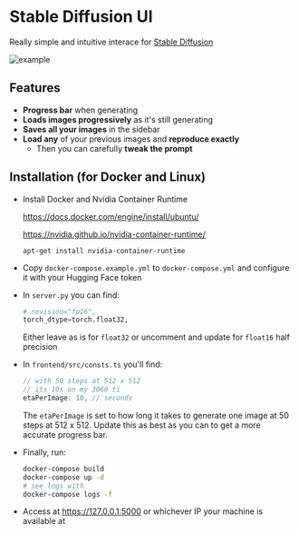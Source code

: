 # Stable Diffusion UI

Really simple and intuitive interace for [Stable Diffusion](https://github.com/CompVis/stable-diffusion)

![example](https://user-images.githubusercontent.com/8362329/186038527-c4802c98-5793-4975-9814-981a1ca616d9.jpg)

## Features

-   **Progress bar** when generating
-   **Loads images progressively** as it's still generating
-   **Saves all your images** in the sidebar
-   **Load any** of your previous images and **reproduce exactly**
    -   Then you can carefully **tweak the prompt**

## Installation (for Docker and Linux)

-   Install Docker and Nvidia Container Runtime

    https://docs.docker.com/engine/install/ubuntu/

    https://nvidia.github.io/nvidia-container-runtime/

    `apt-get install nvidia-container-runtime`

-   Copy `docker-compose.example.yml` to `docker-compose.yml` and configure it with your Hugging Face token

-   In `server.py` you can find:

    ```py
    # revision="fp16",
    torch_dtype=torch.float32,
    ```

    Either leave as is for `float32` or uncomment and update for `float16` half precision

-   In `frontend/src/consts.ts` you'll find:

    ```js
    // with 50 steps at 512 x 512
    // its 10s on my 3060 ti
    etaPerImage: 10, // seconds
    ```

    The `etaPerImage` is set to how long it takes to generate one image at 50 steps at 512 x 512. Update this as best as you can to get a more accurate progress bar.

-   Finally, run:

    ```bash
    docker-compose build
    docker-compose up -d
    # see logs with
    docker-compose logs -f
    ```

-   Access at https://127.0.0.1:5000 or whichever IP your machine is available at
